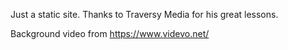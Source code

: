 Just a static site.
Thanks to Traversy Media for his great lessons.

Background video from https://www.videvo.net/
